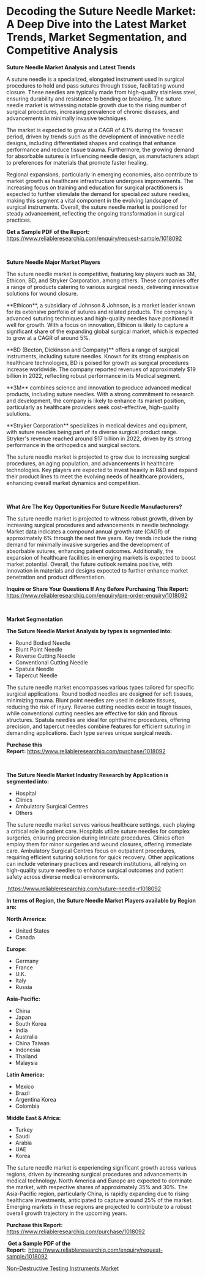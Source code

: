 <p><h1>Decoding the Suture Needle Market: A Deep Dive into the Latest Market Trends, Market Segmentation, and Competitive Analysis</h1></p><p><strong>Suture Needle Market Analysis and Latest Trends</strong></p>
<p><p>A suture needle is a specialized, elongated instrument used in surgical procedures to hold and pass sutures through tissue, facilitating wound closure. These needles are typically made from high-quality stainless steel, ensuring durability and resistance to bending or breaking. The suture needle market is witnessing notable growth due to the rising number of surgical procedures, increasing prevalence of chronic diseases, and advancements in minimally invasive techniques. </p><p>The market is expected to grow at a CAGR of 4.1% during the forecast period, driven by trends such as the development of innovative needle designs, including differentiated shapes and coatings that enhance performance and reduce tissue trauma. Furthermore, the growing demand for absorbable sutures is influencing needle design, as manufacturers adapt to preferences for materials that promote faster healing. </p><p>Regional expansions, particularly in emerging economies, also contribute to market growth as healthcare infrastructure undergoes improvements. The increasing focus on training and education for surgical practitioners is expected to further stimulate the demand for specialized suture needles, making this segment a vital component in the evolving landscape of surgical instruments. Overall, the suture needle market is positioned for steady advancement, reflecting the ongoing transformation in surgical practices.</p></p>
<p><strong>Get a Sample PDF of the Report:&nbsp;</strong> <a href="https://www.reliableresearchiq.com/enquiry/request-sample/1018092?utm_campaign=2238&utm_medium=2&utm_source=Github&utm_content=ia&utm_term=03032025&utm_id=suture-needle">https://www.reliableresearchiq.com/enquiry/request-sample/1018092</a></p>
<p>&nbsp;</p>
<p><strong>Suture Needle Major Market Players</strong></p>
<p><p>The suture needle market is competitive, featuring key players such as 3M, Ethicon, BD, and Stryker Corporation, among others. These companies offer a range of products catering to various surgical needs, delivering innovative solutions for wound closure.</p><p>**Ethicon**, a subsidiary of Johnson & Johnson, is a market leader known for its extensive portfolio of sutures and related products. The company's advanced suturing techniques and high-quality needles have positioned it well for growth. With a focus on innovation, Ethicon is likely to capture a significant share of the expanding global surgical market, which is expected to grow at a CAGR of around 5%.</p><p>**BD (Becton, Dickinson and Company)** offers a range of surgical instruments, including suture needles. Known for its strong emphasis on healthcare technologies, BD is poised for growth as surgical procedures increase worldwide. The company reported revenues of approximately $19 billion in 2022, reflecting robust performance in its Medical segment.</p><p>**3M** combines science and innovation to produce advanced medical products, including suture needles. With a strong commitment to research and development, the company is likely to enhance its market position, particularly as healthcare providers seek cost-effective, high-quality solutions.</p><p>**Stryker Corporation** specializes in medical devices and equipment, with suture needles being part of its diverse surgical product range. Stryker's revenue reached around $17 billion in 2022, driven by its strong performance in the orthopedics and surgical sectors.</p><p>The suture needle market is projected to grow due to increasing surgical procedures, an aging population, and advancements in healthcare technologies. Key players are expected to invest heavily in R&D and expand their product lines to meet the evolving needs of healthcare providers, enhancing overall market dynamics and competition.</p></p>
<p>&nbsp;</p>
<p><strong>What Are The Key Opportunities For Suture Needle Manufacturers?</strong></p>
<p><p>The suture needle market is projected to witness robust growth, driven by increasing surgical procedures and advancements in needle technology. Market data indicates a compound annual growth rate (CAGR) of approximately 6% through the next five years. Key trends include the rising demand for minimally invasive surgeries and the development of absorbable sutures, enhancing patient outcomes. Additionally, the expansion of healthcare facilities in emerging markets is expected to boost market potential. Overall, the future outlook remains positive, with innovation in materials and designs expected to further enhance market penetration and product differentiation.</p></p>
<p><strong>Inquire or Share Your Questions If Any Before Purchasing This Report:</strong> <a href="https://www.reliableresearchiq.com/enquiry/pre-order-enquiry/1018092?utm_campaign=2238&utm_medium=2&utm_source=Github&utm_content=ia&utm_term=03032025&utm_id=suture-needle">https://www.reliableresearchiq.com/enquiry/pre-order-enquiry/1018092</a></p>
<p>&nbsp;</p>
<p><strong>Market Segmentation</strong></p>
<p><strong>The Suture Needle Market Analysis by types is segmented into:</strong></p>
<p><ul><li>Round Bodied Needle</li><li>Blunt Point Needle</li><li>Reverse Cutting Needle</li><li>Conventional Cutting Needle</li><li>Spatula Needle</li><li>Tapercut Needle</li></ul></p>
<p><p>The suture needle market encompasses various types tailored for specific surgical applications. Round bodied needles are designed for soft tissues, minimizing trauma. Blunt point needles are used in delicate tissues, reducing the risk of injury. Reverse cutting needles excel in tough tissues, while conventional cutting needles are effective for skin and fibrous structures. Spatula needles are ideal for ophthalmic procedures, offering precision, and tapercut needles combine features for efficient suturing in demanding applications. Each type serves unique surgical needs.</p></p>
<p><strong>Purchase this Report:&nbsp;</strong><a href="https://www.reliableresearchiq.com/purchase/1018092?utm_campaign=2238&utm_medium=2&utm_source=Github&utm_content=ia&utm_term=03032025&utm_id=suture-needle">https://www.reliableresearchiq.com/purchase/1018092</a></p>
<p>&nbsp;</p>
<p><strong>The Suture Needle Market Industry Research by Application is segmented into:</strong></p>
<p><ul><li>Hospital</li><li>Clinics</li><li>Ambulatory Surgical Centres</li><li>Others</li></ul></p>
<p><p>The suture needle market serves various healthcare settings, each playing a critical role in patient care. Hospitals utilize suture needles for complex surgeries, ensuring precision during intricate procedures. Clinics often employ them for minor surgeries and wound closures, offering immediate care. Ambulatory Surgical Centres focus on outpatient procedures, requiring efficient suturing solutions for quick recovery. Other applications can include veterinary practices and research institutions, all relying on high-quality suture needles to enhance surgical outcomes and patient safety across diverse medical environments.</p></p>
<p><a href="https://www.reliableresearchiq.com/suture-needle-r1018092?utm_campaign=2238&utm_medium=2&utm_source=Github&utm_content=ia&utm_term=03032025&utm_id=suture-needle">&nbsp;https://www.reliableresearchiq.com/suture-needle-r1018092</a></p>
<p><strong>In terms of Region, the Suture Needle Market Players available by Region are:</strong></p>
<p>
    <p> <strong> North America: </strong>
        <ul>
            <li>United States</li>
            <li>Canada</li>
        </ul>
        </p> 
    <p> <strong> Europe: </strong>
        <ul>
            <li>Germany</li>
            <li>France</li>
            <li>U.K.</li>
            <li>Italy</li>
            <li>Russia</li>
        </ul>
        </p> 
    <p> <strong> Asia-Pacific: </strong>
        <ul>
            <li>China</li>
            <li>Japan</li>
            <li>South Korea</li>
            <li>India</li>
            <li>Australia</li>
            <li>China Taiwan</li>
            <li>Indonesia</li>
            <li>Thailand</li>
            <li>Malaysia</li>
        </ul>
        </p> 
    <p> <strong> Latin America: </strong>
        <ul>
            <li>Mexico</li>
            <li>Brazil</li>
            <li>Argentina Korea</li>
            <li>Colombia</li>
        </ul>
        </p> 
    <p> <strong> Middle East & Africa: </strong>
        <ul>
            <li>Turkey</li>
            <li>Saudi</li>
            <li>Arabia</li>
            <li>UAE</li>
            <li>Korea</li>
        </ul>
    </p>
    </p>
<p><p>The suture needle market is experiencing significant growth across various regions, driven by increasing surgical procedures and advancements in medical technology. North America and Europe are expected to dominate the market, with respective shares of approximately 35% and 30%. The Asia-Pacific region, particularly China, is rapidly expanding due to rising healthcare investments, anticipated to capture around 25% of the market. Emerging markets in these regions are projected to contribute to a robust overall growth trajectory in the upcoming years.</p></p>
<p><strong>Purchase this Report: </strong><a href="https://www.reliableresearchiq.com/purchase/1018092?utm_campaign=2238&utm_medium=2&utm_source=Github&utm_content=ia&utm_term=03032025&utm_id=suture-needle">https://www.reliableresearchiq.com/purchase/1018092</a></p>
<p>&nbsp;<strong>Get a Sample PDF of the Report:&nbsp;&nbsp;</strong><a href="https://www.reliableresearchiq.com/enquiry/request-sample/1018092?utm_campaign=2238&utm_medium=2&utm_source=Github&utm_content=ia&utm_term=03032025&utm_id=suture-needle">https://www.reliableresearchiq.com/enquiry/request-sample/1018092</a></p>
<p><strong></strong></p>
<p><p><a href="https://github.com/raaschadonle/Market-Research-Report-List-1/blob/main/non-destructive-testing-instruments-market.md?utm_campaign=2238&utm_medium=2&utm_source=Github&utm_content=ia&utm_term=03032025&utm_id=suture-needle">Non-Destructive Testing Instruments Market</a></p></p>